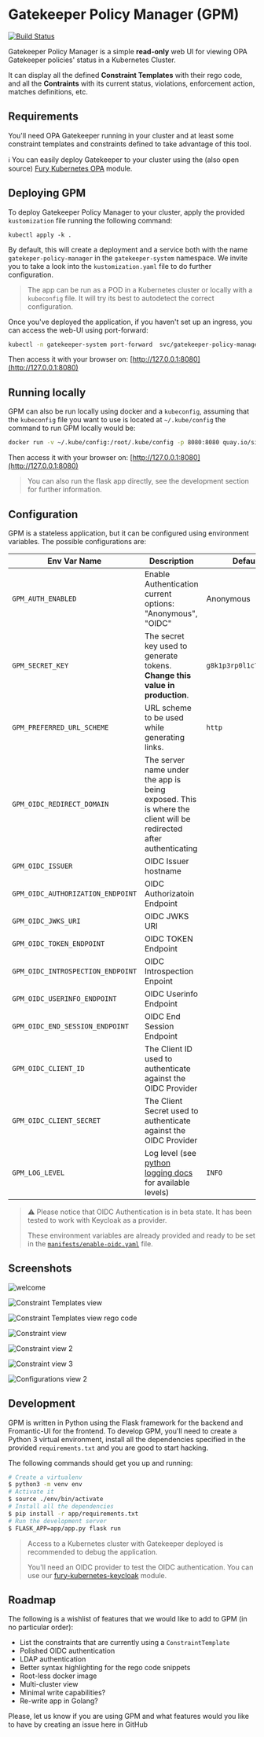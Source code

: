 # Gatekeeper Policy Manager (GPM)

[![Build Status](https://ci.sighup.io/api/badges/sighupio/gatekeeper-policy-manager/status.svg)](https://ci.sighup.io/sighupio/gatekeeper-policy-manager)

Gatekeeper Policy Manager is a simple **read-only** web UI for viewing OPA Gatekeeper policies' status in a Kubernetes Cluster.

It can display all the defined **Constraint Templates** with their rego code, and all the **Contraints** with its current status, violations, enforcement action, matches definitions, etc.

## Requirements

You'll need OPA Gatekeeper running in your cluster and at least some constraint templates and constraints defined to take advantage of this tool.

ℹ You can easily deploy Gatekeeper to your cluster using the (also open source) [Fury Kubernetes OPA](https://github.com/sighupio/fury-kubernetes-opa) module.

## Deploying GPM

To deploy Gatekeeper Policy Manager to your cluster, apply the provided `kustomization` file running the following command:

```shell
kubectl apply -k .
```

By default, this will create a deployment and a service both with the name `gatekeper-policy-manager` in the `gatekeeper-system` namespace. We invite you to take a look into the `kustomization.yaml` file to do further configuration.

> The app can be run as a POD in a Kubernetes cluster or locally with a `kubeconfig` file. It will try its best to autodetect the correct configuration.

Once you've deployed the application, if you haven't set up an ingress, you can access the web-UI using port-forward:

```bash
kubectl -n gatekeeper-system port-forward  svc/gatekeeper-policy-manager 8080:80
````

Then access it with your browser on: [http://127.0.0.1:8080](http://127.0.0.1:8080)

## Running locally

GPM can also be run locally using docker and a `kubeconfig`, assuming that the `kubeconfig` file you want to use is located at `~/.kube/config` the command to run GPM locally would be:

```bash
docker run -v ~/.kube/config:/root/.kube/config -p 8080:8080 quay.io/sighup/gatekeeper-policy-manager:v0.3.0-rc1
```

Then access it with your browser on: [http://127.0.0.1:8080](http://127.0.0.1:8080)

> You can also run the flask app directly, see the development section for further information.

## Configuration

GPM is a stateless application, but it can be configured using environment variables. The possible configurations are:

| Env Var Name                      | Description                                                                                                       | Default                |
| --------------------------------- | ----------------------------------------------------------------------------------------------------------------- | ---------------------- |
| `GPM_AUTH_ENABLED`                | Enable Authentication current options: "Anonymous", "OIDC"                                                        | Anonymous              |
| `GPM_SECRET_KEY`                  | The secret key used to generate tokens. **Change this value in production**.                                      | `g8k1p3rp0l1c7m4n4g3r` |
| `GPM_PREFERRED_URL_SCHEME`        | URL scheme to be used while generating links.                                                                     | `http`                 |
| `GPM_OIDC_REDIRECT_DOMAIN`        | The server name under the app is being exposed. This is where the client will be redirected after authenticating  |
| `GPM_OIDC_ISSUER`                 | OIDC Issuer hostname                                                                                              |
| `GPM_OIDC_AUTHORIZATION_ENDPOINT` | OIDC Authorizatoin Endpoint                                                                                       |
| `GPM_OIDC_JWKS_URI`               | OIDC JWKS URI                                                                                                     |
| `GPM_OIDC_TOKEN_ENDPOINT`         | OIDC TOKEN Endpoint                                                                                               |
| `GPM_OIDC_INTROSPECTION_ENDPOINT` | OIDC Introspection Enpoint                                                                                        |
| `GPM_OIDC_USERINFO_ENDPOINT`      | OIDC Userinfo Endpoint                                                                                            |
| `GPM_OIDC_END_SESSION_ENDPOINT`   | OIDC End Session Endpoint                                                                                         |
| `GPM_OIDC_CLIENT_ID`              | The Client ID used to authenticate against the OIDC Provider                                                      |
| `GPM_OIDC_CLIENT_SECRET`          | The Client Secret used to authenticate against the OIDC Provider                                                  |
| `GPM_LOG_LEVEL`                   | Log level (see [python logging docs](https://docs.python.org/2/library/logging.html#levels) for available levels) | `INFO`                 |

> ⚠️ Please notice that OIDC Authentication is in beta state. It has been tested to work with Keycloak as a provider.
>
> These environment variables are already provided and ready to be set in the [`manifests/enable-oidc.yaml`](manifests/enable-oidc.yaml) file.

## Screenshots

![welcome](screenshots/01-home.png)

![Constraint Templates view](screenshots/02-constrainttemplates.png)

![Constraint Templates view rego code](screenshots/03-constrainttemplates.png)

![Constraint view](screenshots/04-constraints.png)

![Constraint view 2](screenshots/05-constraints.png)

![Constraint view 3](screenshots/06-constraints.png)

![Configurations view 2](screenshots/07-configs.png)

## Development

GPM is written in Python using the Flask framework for the backend and Fromantic-UI for the frontend. To develop GPM, you'll need to create a Python 3 virtual environment, install all the dependencies specified in the provided `requirements.txt` and you are good to start hacking.

The following commands should get you up and running:

```bash
# Create a virtualenv
$ python3 -m venv env
# Activate it
$ source ./env/bin/activate
# Install all the dependencies
$ pip install -r app/requirements.txt
# Run the development server
$ FLASK_APP=app/app.py flask run
```

> Access to a Kubernetes cluster with Gatekeeper deployed is recommended to debug the application.
>
> You'll need an OIDC provider to test the OIDC authentication. You can use our [fury-kubernetes-keycloak](https://github.com/sighupio/fury-kubernetes-keycloak) module.

## Roadmap

The following is a wishlist of features that we would like to add to GPM (in no particular order):

- List the constraints that are currently using a `ConstraintTemplate`
- Polished OIDC authentication
- LDAP authentication
- Better syntax highlighting for the rego code snippets
- Root-less docker image
- Multi-cluster view
- Minimal write capabilities?
- Re-write app in Golang?

Please, let us know if you are using GPM and what features would you like to have by creating an issue here in GitHub
